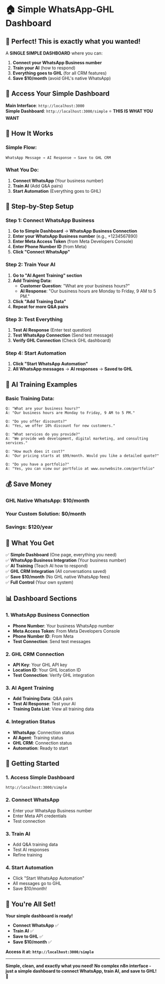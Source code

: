 # 🏠 Simple WhatsApp-GHL Dashboard

## 🎯 **Perfect! This is exactly what you wanted!**

A **SINGLE SIMPLE DASHBOARD** where you can:

1. **Connect your WhatsApp Business number**
2. **Train your AI** (how to respond)
3. **Everything goes to GHL** (for all CRM features)
4. **Save $10/month** (avoid GHL's native WhatsApp)

## 🚀 **Access Your Simple Dashboard**

**Main Interface**: `http://localhost:3000`  
**Simple Dashboard**: `http://localhost:3000/simple` ⭐ **THIS IS WHAT YOU WANT**

## 📱 **How It Works**

### **Simple Flow:**
```
WhatsApp Message → AI Response → Save to GHL CRM
```

### **What You Do:**
1. **Connect WhatsApp** (Your business number)
2. **Train AI** (Add Q&A pairs)
3. **Start Automation** (Everything goes to GHL)

## 🔧 **Step-by-Step Setup**

### **Step 1: Connect WhatsApp Business**
1. **Go to Simple Dashboard** → **WhatsApp Business Connection**
2. **Enter your WhatsApp Business number** (e.g., +1234567890)
3. **Enter Meta Access Token** (from Meta Developers Console)
4. **Enter Phone Number ID** (from Meta)
5. **Click "Connect WhatsApp"**

### **Step 2: Train Your AI**
1. **Go to "AI Agent Training" section**
2. **Add Training Data:**
   - **Customer Question**: "What are your business hours?"
   - **AI Response**: "Our business hours are Monday to Friday, 9 AM to 5 PM."
3. **Click "Add Training Data"**
4. **Repeat for more Q&A pairs**

### **Step 3: Test Everything**
1. **Test AI Response** (Enter test question)
2. **Test WhatsApp Connection** (Send test message)
3. **Verify GHL Connection** (Check GHL dashboard)

### **Step 4: Start Automation**
1. **Click "Start WhatsApp Automation"**
2. **All WhatsApp messages** → **AI responses** → **Saved to GHL**

## 🤖 **AI Training Examples**

### **Basic Training Data:**
```
Q: "What are your business hours?"
A: "Our business hours are Monday to Friday, 9 AM to 5 PM."

Q: "Do you offer discounts?"
A: "Yes, we offer 10% discount for new customers."

Q: "What services do you provide?"
A: "We provide web development, digital marketing, and consulting services."

Q: "How much does it cost?"
A: "Our pricing starts at $99/month. Would you like a detailed quote?"

Q: "Do you have a portfolio?"
A: "Yes, you can view our portfolio at www.ourwebsite.com/portfolio"
```

## 💰 **Save Money**

### **GHL Native WhatsApp**: $10/month
### **Your Custom Solution**: $0/month
### **Savings**: $120/year

## 🎯 **What You Get**

✅ **Simple Dashboard** (One page, everything you need)  
✅ **WhatsApp Business Integration** (Your business number)  
✅ **AI Training** (Teach AI how to respond)  
✅ **GHL CRM Integration** (All conversations saved)  
✅ **Save $10/month** (No GHL native WhatsApp fees)  
✅ **Full Control** (Your own system)  

## 📊 **Dashboard Sections**

### **1. WhatsApp Business Connection**
- **Phone Number**: Your business WhatsApp number
- **Meta Access Token**: From Meta Developers Console
- **Phone Number ID**: From Meta
- **Test Connection**: Send test messages

### **2. GHL CRM Connection**
- **API Key**: Your GHL API key
- **Location ID**: Your GHL location ID
- **Test Connection**: Verify GHL integration

### **3. AI Agent Training**
- **Add Training Data**: Q&A pairs
- **Test AI Response**: Test your AI
- **Training Data List**: View all training data

### **4. Integration Status**
- **WhatsApp**: Connection status
- **AI Agent**: Training status
- **GHL CRM**: Connection status
- **Automation**: Ready to start

## 🚀 **Getting Started**

### **1. Access Simple Dashboard**
```
http://localhost:3000/simple
```

### **2. Connect WhatsApp**
- Enter your WhatsApp Business number
- Enter Meta API credentials
- Test connection

### **3. Train AI**
- Add Q&A training data
- Test AI responses
- Refine training

### **4. Start Automation**
- Click "Start WhatsApp Automation"
- All messages go to GHL
- Save $10/month!

## 🎉 **You're All Set!**

**Your simple dashboard is ready!**

- **Connect WhatsApp** ✅
- **Train AI** ✅  
- **Save to GHL** ✅
- **Save $10/month** ✅

**Access it at: `http://localhost:3000/simple`**

---

**Simple, clean, and exactly what you need! No complex n8n interface - just a simple dashboard to connect WhatsApp, train AI, and save to GHL!** 🚀
